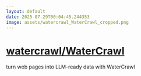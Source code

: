 ```yaml
---
layout: default
date: 2025-07-29T00:04:45.244353
image: assets/watercrawl_WaterCrawl_cropped.png
---
```


# [watercrawl/WaterCrawl](https://github.com/watercrawl/WaterCrawl)

turn web pages into LLM-ready data with WaterCrawl
